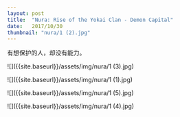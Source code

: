 ```yaml
---
layout: post
title:  "Nura: Rise of the Yokai Clan - Demon Capital"
date:   2017/10/30
thumbnail: "nura/1 (2).jpg"
---
```


有想保护的人，却没有能力。

![]({{site.baseurl}}/assets/img/nura/1 (3).jpg)

![]({{site.baseurl}}/assets/img/nura/1 (1).jpg)

![]({{site.baseurl}}/assets/img/nura/1 (5).jpg)

![]({{site.baseurl}}/assets/img/nura/1 (4).jpg)


